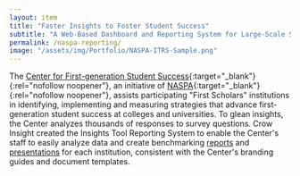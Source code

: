```yaml
---
layout: item
title: "Faster Insights to Foster Student Success"
subtitle: "A Web-Based Dashboard and Reporting System for Large-Scale Surveys"
permalink: /naspa-reporting/
image: "/assets/img/Portfolio/NASPA-ITRS-Sample.png"
---
```


The [Center for First-generation Student Success](https://firstgen.naspa.org/){:target="_blank"}{:rel="nofollow noopener"}, an initiative of [NASPA](https://www.naspa.org/){:target="_blank"}{:rel="nofollow noopener"}, assists participating "First Scholars" institutions in identifying, implementing and measuring strategies that advance first-generation student success at colleges and universities. To glean insights, the Center analyzes thousands of responses to survey questions. Crow Insight created the Insights Tool Reporting System to enable the Center's staff to easily analyze data and create benchmarking [reports](/assets/pdfs/ITRS-Benchmarking-Report-Sample.pdf) and [presentations](/assets/pdfs/ITRS-Benchmarking-Presentation-Sample.pdf) for each institution, consistent with the Center's branding guides and document templates.
